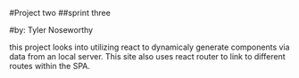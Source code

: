 #Project two
##sprint three

#by: Tyler Noseworthy

this project looks into utilizing react to dynamicaly generate components via data from an local server.  This site also uses react router to link to different routes within the SPA.